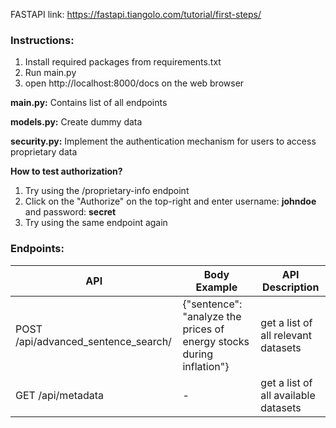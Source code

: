 FASTAPI link: https://fastapi.tiangolo.com/tutorial/first-steps/

### **Instructions:**

1) Install required packages from requirements.txt
2) Run main.py
3) open http://localhost:8000/docs on the web browser


**main.py:** 
Contains list of all endpoints

**models.py:**
Create dummy data

**security.py:**
Implement the authentication mechanism for users to access proprietary data

**How to test authorization?**

1) Try using the /proprietary-info endpoint
2) Click on the "Authorize" on the top-right and enter username: **johndoe** and password: **secret**
3) Try using the same endpoint again


### **Endpoints:** 

| API                                 | Body Example                                                         | API Description                      |
|-------------------------------------|----------------------------------------------------------------------|--------------------------------------|
| POST /api/advanced_sentence_search/ | {"sentence": "analyze the prices of energy stocks during inflation"} | get a list of all relevant datasets  |
| GET /api/metadata                                | - | get a list of all available datasets |                                   | 